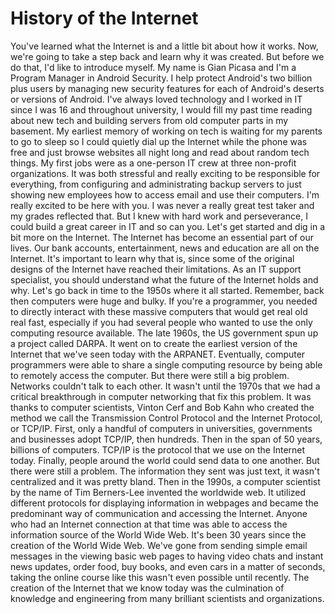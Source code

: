 # History of the Internet

You've learned what the Internet is and a little bit about how it works. Now, we're going to take a step back and learn why it was created. But before we do that, I'd like to introduce myself. My name is Gian Picasa and I'm a Program Manager in Android Security. I help protect Android's two billion plus users by managing new security features for each of Android's deserts or versions of Android. I've always loved technology and I worked in IT since I was 16 and throughout university, I would fill my past time reading about new tech and building servers from old computer parts in my basement. My earliest memory of working on tech is waiting for my parents to go to sleep so I could quietly dial up the Internet while the phone was free and just browse websites all night long and read about random tech things. My first jobs were as a one-person IT crew at three non-profit organizations. It was both stressful and really exciting to be responsible for everything, from configuring and administrating backup servers to just showing new employees how to access email and use their computers. I'm really excited to be here with you. I was never a really great test taker and my grades reflected that. But I knew with hard work and perseverance, I could build a great career in IT and so can you. Let's get started and dig in a bit more on the Internet. The Internet has become an essential part of our lives. Our bank accounts, entertainment, news and education are all on the Internet. It's important to learn why that is, since some of the original designs of the Internet have reached their limitations. As an IT support specialist, you should understand what the future of the Internet holds and why. Let's go back in time to the 1950s where it all started. Remember, back then computers were huge and bulky. If you're a programmer, you needed to directly interact with these massive computers that would get real old real fast, especially if you had several people who wanted to use the only computing resource available. The late 1960s, the US government spun up a project called DARPA. It went on to create the earliest version of the Internet that we've seen today with the ARPANET. Eventually, computer programmers were able to share a single computing resource by being able to remotely access the computer. But there were still a big problem. Networks couldn't talk to each other. It wasn't until the 1970s that we had a critical breakthrough in computer networking that fix this problem. It was thanks to computer scientists, Vinton Cerf and Bob Kahn who created the method we call the Transmission Control Protocol and the Internet Protocol, or TCP/IP. First, only a handful of computers in universities, governments and businesses adopt TCP/IP, then hundreds. Then in the span of 50 years, billions of computers. TCP/IP is the protocol that we use on the Internet today. Finally, people around the world could send data to one another. But there were still a problem. The information they sent was just text, it wasn't centralized and it was pretty bland. Then in the 1990s, a computer scientist by the name of Tim Berners-Lee invented the worldwide web. It utilized different protocols for displaying information in webpages and became the predominant way of communication and accessing the Internet. Anyone who had an Internet connection at that time was able to access the information source of the World Wide Web. It's been 30 years since the creation of the World Wide Web. We've gone from sending simple email messages in the viewing basic web pages to having video chats and instant news updates, order food, buy books, and even cars in a matter of seconds, taking the online course like this wasn't even possible until recently. The creation of the Internet that we know today was the culmination of knowledge and engineering from many brilliant scientists and organizations.

